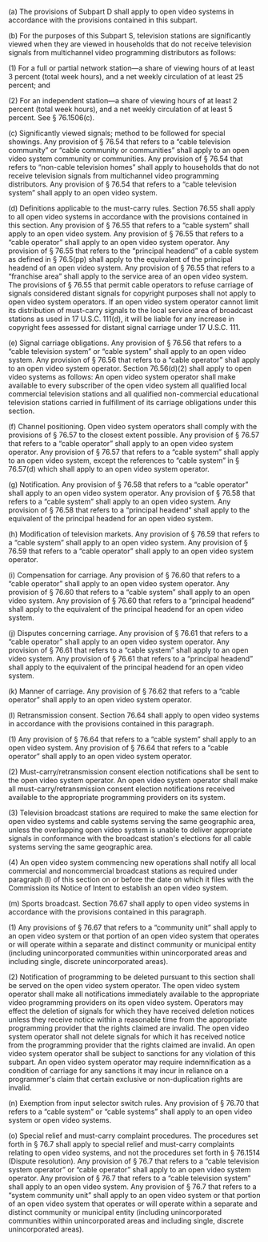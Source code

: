 (a) The provisions of Subpart D shall apply to open video systems in accordance with the provisions contained in this subpart.

(b) For the purposes of this Subpart S, television stations are significantly viewed when they are viewed in households that do not receive television signals from multichannel video programming distributors as follows:

(1) For a full or partial network station—a share of viewing hours of at least 3 percent (total week hours), and a net weekly circulation of at least 25 percent; and

(2) For an independent station—a share of viewing hours of at least 2 percent (total week hours), and a net weekly circulation of at least 5 percent. See § 76.1506(c).
              

(c) Significantly viewed signals; method to be followed for special showings. Any provision of § 76.54 that refers to a “cable television community” or “cable community or communities” shall apply to an open video system community or communities. Any provision of § 76.54 that refers to “non-cable television homes” shall apply to households that do not receive television signals from multichannel video programming distributors. Any provision of § 76.54 that refers to a “cable television system” shall apply to an open video system.

(d) Definitions applicable to the must-carry rules. Section 76.55 shall apply to all open video systems in accordance with the provisions contained in this section. Any provision of § 76.55 that refers to a “cable system” shall apply to an open video system. Any provision of § 76.55 that refers to a “cable operator” shall apply to an open video system operator. Any provision of § 76.55 that refers to the “principal headend” of a cable system as defined in § 76.5(pp) shall apply to the equivalent of the principal headend of an open video system. Any provision of § 76.55 that refers to a “franchise area” shall apply to the service area of an open video system. The provisions of § 76.55 that permit cable operators to refuse carriage of signals considered distant signals for copyright purposes shall not apply to open video system operators. If an open video system operator cannot limit its distribution of must-carry signals to the local service area of broadcast stations as used in 17 U.S.C. 111(d), it will be liable for any increase in copyright fees assessed for distant signal carriage under 17 U.S.C. 111.

(e) Signal carriage obligations. Any provision of § 76.56 that refers to a “cable television system” or “cable system” shall apply to an open video system. Any provision of § 76.56 that refers to a “cable operator” shall apply to an open video system operator. Section 76.56(d)(2) shall apply to open video systems as follows: An open video system operator shall make available to every subscriber of the open video system all qualified local commercial television stations and all qualified non-commercial educational television stations carried in fulfillment of its carriage obligations under this section.

(f) Channel positioning. Open video system operators shall comply with the provisions of § 76.57 to the closest extent possible. Any provision of § 76.57 that refers to a “cable operator” shall apply to an open video system operator. Any provision of § 76.57 that refers to a “cable system” shall apply to an open video system, except the references to “cable system” in § 76.57(d) which shall apply to an open video system operator.

(g) Notification. Any provision of § 76.58 that refers to a “cable operator” shall apply to an open video system operator. Any provision of § 76.58 that refers to a “cable system” shall apply to an open video system. Any provision of § 76.58 that refers to a “principal headend” shall apply to the equivalent of the principal headend for an open video system.

(h) Modification of television markets. Any provision of § 76.59 that refers to a “cable system” shall apply to an open video system. Any provision of § 76.59 that refers to a “cable operator” shall apply to an open video system operator.

(i) Compensation for carriage. Any provision of § 76.60 that refers to a “cable operator” shall apply to an open video system operator. Any provision of § 76.60 that refers to a “cable system” shall apply to an open video system. Any provision of § 76.60 that refers to a “principal headend” shall apply to the equivalent of the principal headend for an open video system.

(j) Disputes concerning carriage. Any provision of § 76.61 that refers to a “cable operator” shall apply to an open video system operator. Any provision of § 76.61 that refers to a “cable system” shall apply to an open video system. Any provision of § 76.61 that refers to a “principal headend” shall apply to the equivalent of the principal headend for an open video system.

(k) Manner of carriage. Any provision of § 76.62 that refers to a “cable operator” shall apply to an open video system operator.

(l) Retransmission consent. Section 76.64 shall apply to open video systems in accordance with the provisions contained in this paragraph.

(1) Any provision of § 76.64 that refers to a “cable system” shall apply to an open video system. Any provision of § 76.64 that refers to a “cable operator” shall apply to an open video system operator.
              

(2) Must-carry/retransmission consent election notifications shall be sent to the open video system operator. An open video system operator shall make all must-carry/retransmission consent election notifications received available to the appropriate programming providers on its system.

(3) Television broadcast stations are required to make the same election for open video systems and cable systems serving the same geographic area, unless the overlapping open video system is unable to deliver appropriate signals in conformance with the broadcast station's elections for all cable systems serving the same geographic area.

(4) An open video system commencing new operations shall notify all local commercial and noncommercial broadcast stations as required under paragraph (l) of this section on or before the date on which it files with the Commission its Notice of Intent to establish an open video system.

(m) Sports broadcast. Section 76.67 shall apply to open video systems in accordance with the provisions contained in this paragraph.

(1) Any provisions of § 76.67 that refers to a “community unit” shall apply to an open video system or that portion of an open video system that operates or will operate within a separate and distinct community or municipal entity (including unincorporated communities within unincorporated areas and including single, discrete unincorporated areas).

(2) Notification of programming to be deleted pursuant to this section shall be served on the open video system operator. The open video system operator shall make all notifications immediately available to the appropriate video programming providers on its open video system. Operators may effect the deletion of signals for which they have received deletion notices unless they receive notice within a reasonable time from the appropriate programming provider that the rights claimed are invalid. The open video system operator shall not delete signals for which it has received notice from the programming provider that the rights claimed are invalid. An open video system operator shall be subject to sanctions for any violation of this subpart. An open video system operator may require indemnification as a condition of carriage for any sanctions it may incur in reliance on a programmer's claim that certain exclusive or non-duplication rights are invalid.

(n) Exemption from input selector switch rules. Any provision of § 76.70 that refers to a “cable system” or “cable systems” shall apply to an open video system or open video systems.

(o) Special relief and must-carry complaint procedures. The procedures set forth in § 76.7 shall apply to special relief and must-carry complaints relating to open video systems, and not the procedures set forth in § 76.1514 (Dispute resolution). Any provision of § 76.7 that refers to a “cable television system operator” or “cable operator” shall apply to an open video system operator. Any provision of § 76.7 that refers to a “cable television system” shall apply to an open video system. Any provision of § 76.7 that refers to a “system community unit” shall apply to an open video system or that portion of an open video system that operates or will operate within a separate and distinct community or municipal entity (including unincorporated communities within unincorporated areas and including single, discrete unincorporated areas).

